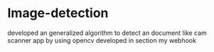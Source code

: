 # Image-detection
developed an generalized algorithm to detect an document like cam scanner app by using opencv
developed in section
my webhook







